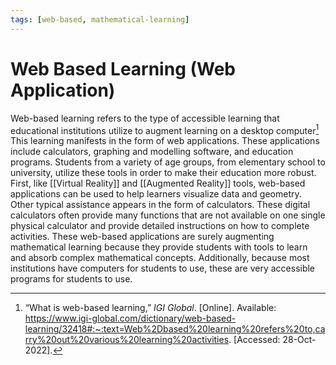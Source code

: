 ```yaml
---
tags: [web-based, mathematical-learning]
---
```


# Web Based Learning (Web Application)

Web-based learning refers to the type of accessible learning that educational institutions utilize to augment learning on a desktop computer[^1]  This learning manifests in the form of web applications.  These applications include calculators, graphing and modelling software, and education programs.  Students from a variety of age groups, from elementary school to university, utilize these tools in order to make their education more robust.  First, like [[Virtual Reality]] and [[Augmented Reality]] tools, web-based applications can be used to help learners visualize data and geometry.  Other typical assistance appears in the form of calculators.  These digital calculators often provide many functions that are not available on one single physical calculator and provide detailed instructions on how to complete activities.  These web-based applications are surely augmenting mathematical learning because they provide students with tools to learn and absorb complex mathematical concepts.  Additionally, because most institutions have computers for students to use, these are very accessible programs for students to use.

[^1]: “What is web-based learning,” _IGI Global_. [Online]. Available: https://www.igi-global.com/dictionary/web-based-learning/32418#:~:text=Web%2Dbased%20learning%20refers%20to,carry%20out%20various%20learning%20activities. [Accessed: 28-Oct-2022].
